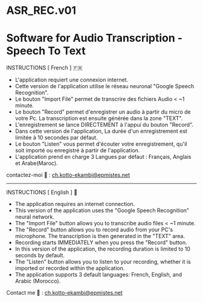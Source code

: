 # ASR_REC.v01

Software for Audio Transcription - Speech To Text
=================================================

INSTRUCTIONS [ French ] 🇫🇷

* L'application requiert une connexion internet. 
* Cette version de l'application utilise le réseau neuronal "Google Speech Recognition".
* Le bouton "Import File" permet de transcrire des fichiers Audio < ~1 minute.
* Le bouton "Record" permet d'enregistrer un audio à partir du micro de votre Pc. La transcription est ensuite générée dans la zone "TEXT".
* L'enregistrement se lance DIRECTEMENT à l'appui du bouton "Record". 
* Dans cette version de l'application, La durée d'un enregistrement est limitée à 10 secondes par défaut.
* Le bouton "Listen" vous permet d'écouter votre enregistrement, qu'il soit importé ou enregistré à partir de l'application.
* L'application prend en charge 3 Langues par défaut : Français, Anglais et Arabe(Maroc).

contactez-moi 📨 : ch.kotto-ekambi@epmistes.net

***********************************************************************************************************************

INSTRUCTIONS [ English ] 🏴󠁧󠁢󠁥󠁮󠁧󠁿 

* The application requires an internet connection.
* This version of the application uses the "Google Speech Recognition" neural network.
* The "Import File" button allows you to transcribe audio files < ~1 minute.
* The "Record" button allows you to record audio from your PC's microphone. The transcription is then generated in the "TEXT" area.
* Recording starts IMMEDIATELY when you press the "Record" button.
* In this version of the application, the recording duration is limited to 10 seconds by default.
* The "Listen" button allows you to listen to your recording, whether it is imported or recorded within the application.
* The application supports 3 default languages: French, English, and Arabic (Morocco).

Contact me 📨 : ch.kotto-ekambi@epmistes.net



